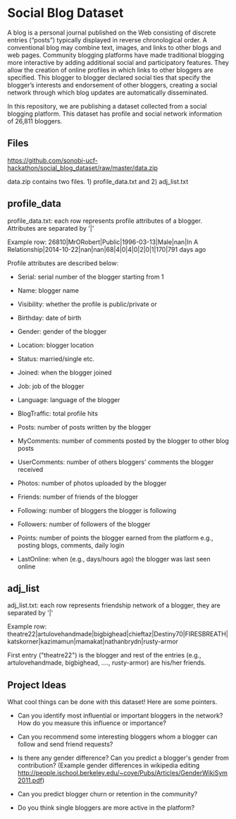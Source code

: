 # Social Blog Dataset

A blog is a personal journal published on the Web consisting of discrete entries (“posts”) typically displayed in reverse chronological order. A conventional blog may combine text, images, and links to other blogs and web pages. Community blogging platforms have made traditional blogging more interactive by adding additional social and participatory features. They allow the creation of online profiles in which links to other bloggers are specified. This blogger to blogger declared social ties that specify the blogger’s interests and endorsement of other bloggers, creating a social network
through which blog updates are automatically disseminated.

In this repository, we are publishing a dataset collected from a social blogging platform.
This dataset has profile and social network information of 26,811 bloggers.

Files
----------
https://github.com/sonobi-ucf-hackathon/social_blog_dataset/raw/master/data.zip

data.zip contains two files. 1) profile_data.txt and 2) adj_list.txt

profile_data
--------------

profile_data.txt: each row represents profile attributes of a blogger. Attributes are separated by '|'

Example row: 26810|MrORobert|Public|1996-03-13|Male|nan|In A Relationship|2014-10-22|nan|nan|68|4|0|4|0|2|0|1|170|791 days ago

Profile attributes are described below:

* Serial: serial number of the blogger starting from 1  

* Name:	blogger name 

* Visibility:	whether the profile is public/private or 	

* Birthday: date of birth	

* Gender:	gender of the blogger	

* Location: blogger location		

* Status: married/single etc.

* Joined: when the blogger joined	

* Job: job of the blogger		

* Language: language of the blogger	

* BlogTraffic: total profile hits   

* Posts: number of posts written by the blogger	

* MyComments: number of comments posted by the blogger to other blog posts	

* UserComments: number of others bloggers' comments the blogger received 

* Photos: number of photos uploaded by the blogger	

* Friends: number of friends of the blogger	

* Following: number of bloggers the blogger is following

* Followers: number of followers of the blogger	 			

* Points: number of points the blogger earned from the platform e.g., posting blogs, comments, daily login 	

* LastOnline: when (e.g., days/hours ago) the blogger was last seen online 


adj_list
----------
adj_list.txt: each row represents friendship network of a blogger, they are separated by '|'   

Example row:  theatre22|artulovehandmade|bigbighead|chieftaz|Destiny70|FIRESBREATH|katskorner|kazimamun|mamakat|nathanbrydn|rusty-armor

First entry ("theatre22") is the blogger and rest of the entries (e.g., artulovehandmade, bigbighead, ...., rusty-armor) are his/her friends.

Project Ideas
----------

What cool things can be done with this dataset! Here are some pointers.

* Can you identify most influential or important bloggers in the network? How do you measure this influence or importance?

* Can you recommend some interesting bloggers whom a blogger can follow and send friend requests? 

* Is there any gender difference? Can you predict a blogger's gender from contribution? (Example gender differences in wikipedia editing http://people.ischool.berkeley.edu/~coye/Pubs/Articles/GenderWikiSym2011.pdf)

* Can you predict blogger churn or retention in the community?

* Do you think single bloggers are more active in the platform? 



